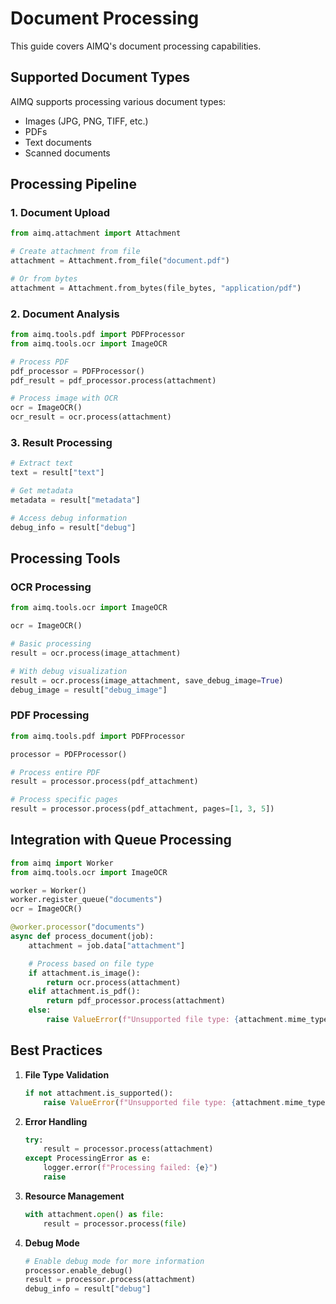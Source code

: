 # Document Processing

This guide covers AIMQ's document processing capabilities.

## Supported Document Types

AIMQ supports processing various document types:

- Images (JPG, PNG, TIFF, etc.)
- PDFs
- Text documents
- Scanned documents

## Processing Pipeline

### 1. Document Upload

```python
from aimq.attachment import Attachment

# Create attachment from file
attachment = Attachment.from_file("document.pdf")

# Or from bytes
attachment = Attachment.from_bytes(file_bytes, "application/pdf")
```

### 2. Document Analysis

```python
from aimq.tools.pdf import PDFProcessor
from aimq.tools.ocr import ImageOCR

# Process PDF
pdf_processor = PDFProcessor()
pdf_result = pdf_processor.process(attachment)

# Process image with OCR
ocr = ImageOCR()
ocr_result = ocr.process(attachment)
```

### 3. Result Processing

```python
# Extract text
text = result["text"]

# Get metadata
metadata = result["metadata"]

# Access debug information
debug_info = result["debug"]
```

## Processing Tools

### OCR Processing

```python
from aimq.tools.ocr import ImageOCR

ocr = ImageOCR()

# Basic processing
result = ocr.process(image_attachment)

# With debug visualization
result = ocr.process(image_attachment, save_debug_image=True)
debug_image = result["debug_image"]
```

### PDF Processing

```python
from aimq.tools.pdf import PDFProcessor

processor = PDFProcessor()

# Process entire PDF
result = processor.process(pdf_attachment)

# Process specific pages
result = processor.process(pdf_attachment, pages=[1, 3, 5])
```

## Integration with Queue Processing

```python
from aimq import Worker
from aimq.tools.ocr import ImageOCR

worker = Worker()
worker.register_queue("documents")
ocr = ImageOCR()

@worker.processor("documents")
async def process_document(job):
    attachment = job.data["attachment"]

    # Process based on file type
    if attachment.is_image():
        return ocr.process(attachment)
    elif attachment.is_pdf():
        return pdf_processor.process(attachment)
    else:
        raise ValueError(f"Unsupported file type: {attachment.mime_type}")
```

## Best Practices

1. **File Type Validation**
   ```python
   if not attachment.is_supported():
       raise ValueError(f"Unsupported file type: {attachment.mime_type}")
   ```

2. **Error Handling**
   ```python
   try:
       result = processor.process(attachment)
   except ProcessingError as e:
       logger.error(f"Processing failed: {e}")
       raise
   ```

3. **Resource Management**
   ```python
   with attachment.open() as file:
       result = processor.process(file)
   ```

4. **Debug Mode**
   ```python
   # Enable debug mode for more information
   processor.enable_debug()
   result = processor.process(attachment)
   debug_info = result["debug"]
   ```
